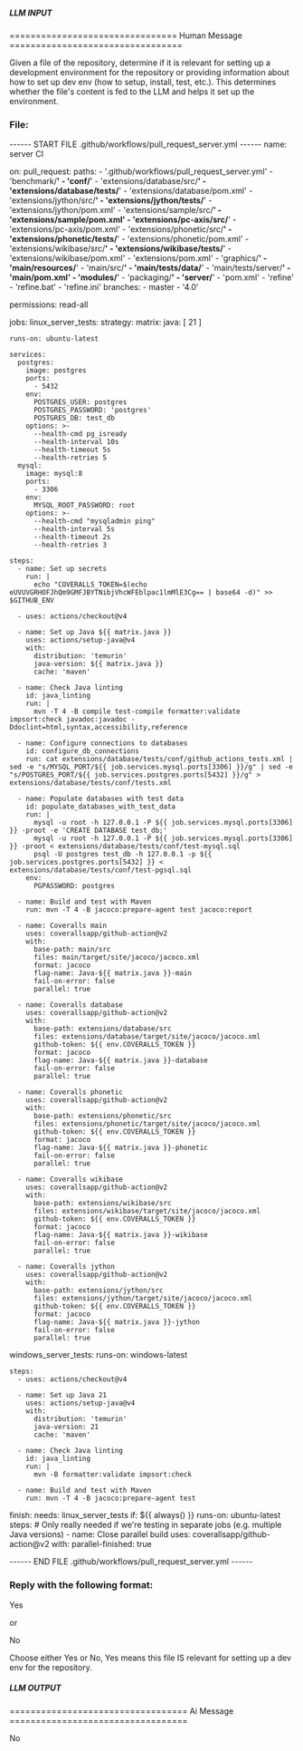 ##### LLM INPUT #####
================================ Human Message =================================

Given a file of the repository, determine if it is relevant for setting up a development environment for the repository or providing information about how to set up dev env (how to setup, install, test, etc.). This determines whether the file's content is fed to the LLM and helps it set up the environment.

### File:
------ START FILE .github/workflows/pull_request_server.yml ------
name: server CI

on:
  pull_request:
    paths:
      - '.github/workflows/pull_request_server.yml'
      - 'benchmark/**'
      - 'conf/**'
      - 'extensions/database/src/**'
      - 'extensions/database/tests/**'
      - 'extensions/database/pom.xml'
      - 'extensions/jython/src/**'
      - 'extensions/jython/tests/**'
      - 'extensions/jython/pom.xml'
      - 'extensions/sample/src/**'
      - 'extensions/sample/pom.xml'
      - 'extensions/pc-axis/src/**'
      - 'extensions/pc-axis/pom.xml'
      - 'extensions/phonetic/src/**'
      - 'extensions/phonetic/tests/**'
      - 'extensions/phonetic/pom.xml'
      - 'extensions/wikibase/src/**'
      - 'extensions/wikibase/tests/**'
      - 'extensions/wikibase/pom.xml'
      - 'extensions/pom.xml'
      - 'graphics/**'
      - 'main/resources/**'
      - 'main/src/**'
      - 'main/tests/data/**'
      - 'main/tests/server/**'
      - 'main/pom.xml'
      - 'modules/**'
      - 'packaging/**'
      - 'server/**'
      - 'pom.xml'
      - 'refine'
      - 'refine.bat'
      - 'refine.ini'
    branches:
      - master
      - '4.0'

permissions: read-all

jobs:
  linux_server_tests:
    strategy:
      matrix:
        java: [ 21 ]

    runs-on: ubuntu-latest

    services:
      postgres:
        image: postgres
        ports:
          - 5432
        env:
          POSTGRES_USER: postgres
          POSTGRES_PASSWORD: 'postgres'
          POSTGRES_DB: test_db
        options: >-
          --health-cmd pg_isready
          --health-interval 10s
          --health-timeout 5s
          --health-retries 5
      mysql:
        image: mysql:8
        ports:
          - 3306
        env:
          MYSQL_ROOT_PASSWORD: root
        options: >-
          --health-cmd "mysqladmin ping"
          --health-interval 5s
          --health-timeout 2s
          --health-retries 3

    steps:
      - name: Set up secrets
        run: |
          echo "COVERALLS_TOKEN=$(echo eUVUVGRHOFJhQm9GMFJBYTNibjVhcWFEblpac1lmMlE3Cg== | base64 -d)" >> $GITHUB_ENV

      - uses: actions/checkout@v4

      - name: Set up Java ${{ matrix.java }}
        uses: actions/setup-java@v4
        with:
          distribution: 'temurin'
          java-version: ${{ matrix.java }}
          cache: 'maven'

      - name: Check Java linting
        id: java_linting
        run: |
          mvn -T 4 -B compile test-compile formatter:validate impsort:check javadoc:javadoc -Ddoclint=html,syntax,accessibility,reference

      - name: Configure connections to databases
        id: configure_db_connections
        run: cat extensions/database/tests/conf/github_actions_tests.xml | sed -e "s/MYSQL_PORT/${{ job.services.mysql.ports[3306] }}/g" | sed -e "s/POSTGRES_PORT/${{ job.services.postgres.ports[5432] }}/g" > extensions/database/tests/conf/tests.xml

      - name: Populate databases with test data
        id: populate_databases_with_test_data
        run: |
          mysql -u root -h 127.0.0.1 -P ${{ job.services.mysql.ports[3306] }} -proot -e 'CREATE DATABASE test_db;'
          mysql -u root -h 127.0.0.1 -P ${{ job.services.mysql.ports[3306] }} -proot < extensions/database/tests/conf/test-mysql.sql
          psql -U postgres test_db -h 127.0.0.1 -p ${{ job.services.postgres.ports[5432] }} < extensions/database/tests/conf/test-pgsql.sql
        env:
          PGPASSWORD: postgres

      - name: Build and test with Maven
        run: mvn -T 4 -B jacoco:prepare-agent test jacoco:report

      - name: Coveralls main
        uses: coverallsapp/github-action@v2
        with:
          base-path: main/src
          files: main/target/site/jacoco/jacoco.xml
          format: jacoco
          flag-name: Java-${{ matrix.java }}-main
          fail-on-error: false
          parallel: true

      - name: Coveralls database
        uses: coverallsapp/github-action@v2
        with:
          base-path: extensions/database/src
          files: extensions/database/target/site/jacoco/jacoco.xml
          github-token: ${{ env.COVERALLS_TOKEN }}
          format: jacoco
          flag-name: Java-${{ matrix.java }}-database
          fail-on-error: false
          parallel: true

      - name: Coveralls phonetic
        uses: coverallsapp/github-action@v2
        with:
          base-path: extensions/phonetic/src
          files: extensions/phonetic/target/site/jacoco/jacoco.xml
          github-token: ${{ env.COVERALLS_TOKEN }}
          format: jacoco
          flag-name: Java-${{ matrix.java }}-phonetic
          fail-on-error: false
          parallel: true

      - name: Coveralls wikibase
        uses: coverallsapp/github-action@v2
        with:
          base-path: extensions/wikibase/src
          files: extensions/wikibase/target/site/jacoco/jacoco.xml
          github-token: ${{ env.COVERALLS_TOKEN }}
          format: jacoco
          flag-name: Java-${{ matrix.java }}-wikibase
          fail-on-error: false
          parallel: true

      - name: Coveralls jython
        uses: coverallsapp/github-action@v2
        with:
          base-path: extensions/jython/src
          files: extensions/jython/target/site/jacoco/jacoco.xml
          github-token: ${{ env.COVERALLS_TOKEN }}
          format: jacoco
          flag-name: Java-${{ matrix.java }}-jython
          fail-on-error: false
          parallel: true

  windows_server_tests:
    runs-on: windows-latest

    steps:
      - uses: actions/checkout@v4

      - name: Set up Java 21
        uses: actions/setup-java@v4
        with:
          distribution: 'temurin'
          java-version: 21
          cache: 'maven'

      - name: Check Java linting
        id: java_linting
        run: |
          mvn -B formatter:validate impsort:check

      - name: Build and test with Maven
        run: mvn -T 4 -B jacoco:prepare-agent test

  finish:
    needs: linux_server_tests
    if: ${{ always() }}
    runs-on: ubuntu-latest
    steps:
      # Only really needed if we're testing in separate jobs (e.g. multiple Java versions)
      - name: Close parallel build
        uses: coverallsapp/github-action@v2
        with:
          parallel-finished: true

------ END FILE .github/workflows/pull_request_server.yml ------

### Reply with the following format:

<rel>Yes</rel>

or

<rel>No</rel>

Choose either Yes or No, Yes means this file IS relevant for setting up a dev env for the repository.

##### LLM OUTPUT #####
================================== Ai Message ==================================

<rel>No</rel>